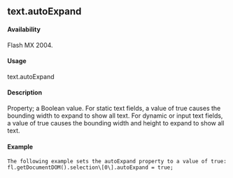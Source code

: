 ## text.autoExpand

#### Availability

Flash MX 2004.

#### Usage

text.autoExpand

#### Description

Property; a Boolean value. For static text fields, a value of true causes the bounding width to expand to show all text. For dynamic or input text fields, a value of true causes the bounding width and height to expand to show all text.

#### Example

```
The following example sets the autoExpand property to a value of true: fl.getDocumentDOM().selection\[0\].autoExpand = true;

```
